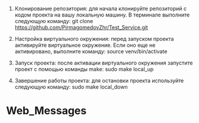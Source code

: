 1) Клонирование репозитория:
    для начала клонируйте репозиторий с кодом проекта на вашу локальную машину. В терминале выполните следующую команду:
	git clone https://github.com/PirmagomedovZhr/Test_Service.git

2) Настройка виртуального окружения:
    перед запуском проекта активируйте виртуальное окружение. Если оно еще не активировано, выполните команду:
	source venv/bin/activate

3) Запуск проекта:
    после активации виртуального окружения запустите проект с помощью команды make:
	sudo make local_up

4) Завершение работы проекта:
    для остановки проекта используйте следующую команду:
	sudo make local_down
# Web_Messages
